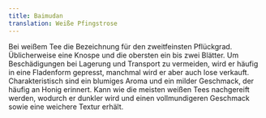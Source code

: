 ```yaml
---
title: Baimudan
translation: Weiße Pfingstrose
---
```

Bei weißem Tee die Bezeichnung für den zweitfeinsten Pflückgrad. Üblicherweise eine Knospe und die obersten ein bis zwei Blätter. Um Beschädigungen bei Lagerung und Transport zu vermeiden, wird er häufig in eine Fladenform gepresst, manchmal wird er aber auch lose verkauft. Charakteristisch sind ein blumiges Aroma und ein milder Geschmack, der häufig an Honig erinnert. Kann wie die meisten weißen Tees nachgereift werden, wodurch er dunkler wird und einen vollmundigeren Geschmack sowie eine weichere Textur erhält.